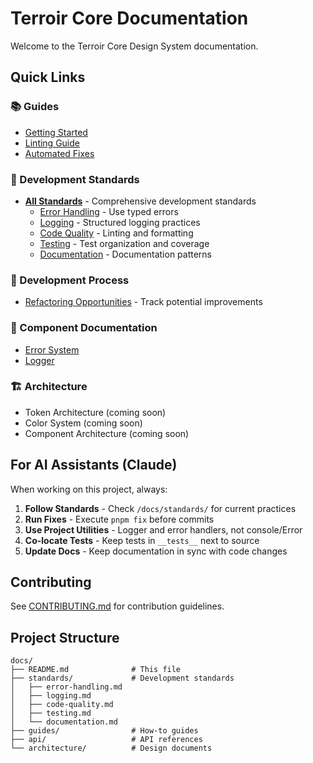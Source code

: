 # Terroir Core Documentation

Welcome to the Terroir Core Design System documentation.

## Quick Links

### 📚 Guides

- [Getting Started](./getting-started.md)
- [Linting Guide](./linting.md)
- [Automated Fixes](./automated-fixes.md)

### 🎯 Development Standards

- **[All Standards](./standards/)** - Comprehensive development standards
  - [Error Handling](./standards/error-handling.md) - Use typed errors
  - [Logging](./standards/logging.md) - Structured logging practices
  - [Code Quality](./standards/code-quality.md) - Linting and formatting
  - [Testing](./standards/testing.md) - Test organization and coverage
  - [Documentation](./standards/documentation.md) - Documentation patterns

### 🔄 Development Process

- [Refactoring Opportunities](./development/refactoring-opportunities.md) - Track potential improvements

### 🔧 Component Documentation

- [Error System](../lib/utils/errors/docs/error-handling.md)
- [Logger](../lib/utils/README.md)

### 🏗️ Architecture

- Token Architecture (coming soon)
- Color System (coming soon)
- Component Architecture (coming soon)

## For AI Assistants (Claude)

When working on this project, always:

1. **Follow Standards** - Check `/docs/standards/` for current practices
2. **Run Fixes** - Execute `pnpm fix` before commits
3. **Use Project Utilities** - Logger and error handlers, not console/Error
4. **Co-locate Tests** - Keep tests in `__tests__` next to source
5. **Update Docs** - Keep documentation in sync with code changes

## Contributing

See [CONTRIBUTING.md](../CONTRIBUTING.md) for contribution guidelines.

## Project Structure

```text
docs/
├── README.md              # This file
├── standards/             # Development standards
│   ├── error-handling.md
│   ├── logging.md
│   ├── code-quality.md
│   ├── testing.md
│   └── documentation.md
├── guides/                # How-to guides
├── api/                   # API references
└── architecture/          # Design documents
```
